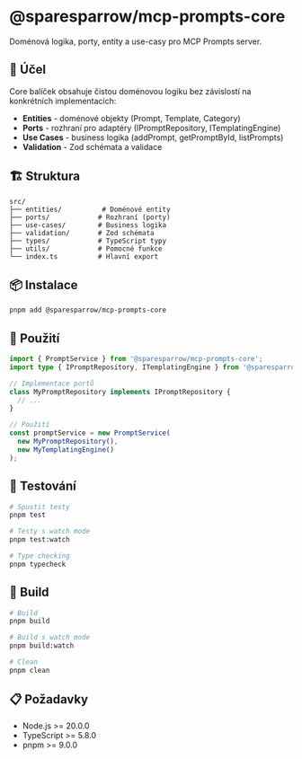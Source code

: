 # @sparesparrow/mcp-prompts-core

Doménová logika, porty, entity a use-casy pro MCP Prompts server.

## 🎯 **Účel**

Core balíček obsahuje čistou doménovou logiku bez závislostí na konkrétních implementacích:
- **Entities** - doménové objekty (Prompt, Template, Category)
- **Ports** - rozhraní pro adaptéry (IPromptRepository, ITemplatingEngine)
- **Use Cases** - business logika (addPrompt, getPromptById, listPrompts)
- **Validation** - Zod schémata a validace

## 🏗️ **Struktura**

```
src/
├── entities/          # Doménové entity
├── ports/            # Rozhraní (porty)
├── use-cases/        # Business logika
├── validation/       # Zod schémata
├── types/            # TypeScript typy
├── utils/            # Pomocné funkce
└── index.ts          # Hlavní export
```

## 📦 **Instalace**

```bash
pnpm add @sparesparrow/mcp-prompts-core
```

## 🔧 **Použití**

```typescript
import { PromptService } from '@sparesparrow/mcp-prompts-core';
import type { IPromptRepository, ITemplatingEngine } from '@sparesparrow/mcp-prompts-core';

// Implementace portů
class MyPromptRepository implements IPromptRepository {
  // ...
}

// Použití
const promptService = new PromptService(
  new MyPromptRepository(),
  new MyTemplatingEngine()
);
```

## 🧪 **Testování**

```bash
# Spustit testy
pnpm test

# Testy s watch mode
pnpm test:watch

# Type checking
pnpm typecheck
```

## 🚀 **Build**

```bash
# Build
pnpm build

# Build s watch mode
pnpm build:watch

# Clean
pnpm clean
```

## 📋 **Požadavky**

- Node.js >= 20.0.0
- TypeScript >= 5.8.0
- pnpm >= 9.0.0
